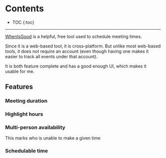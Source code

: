 

# Contents
* TOC
{:toc}

---


[WhenIsGood][WhenIsGood] is a helpful, free tool used to schedule meeting times.

Since it is a web-based tool, it is cross-platform. But unlike most web-based tools, it does not require an account (even though having one makes it easier to track all events under that account).

It is both feature complete and has a good enough UI, which makes it usable for me.

## Features
### Meeting duration

### Highlight hours

### Multi-person availability
This marks who is unable to make a given time

### Schedulable time

[WhenIsGood]: whenisgood.net